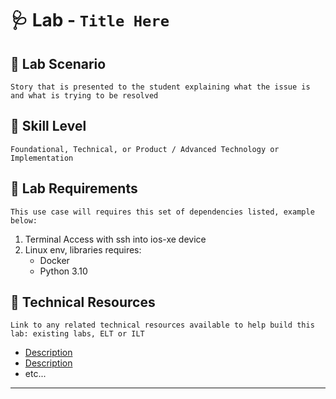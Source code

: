 # 🩺 Lab - `Title Here`

## 📖 Lab Scenario

`Story that is presented to the student explaining what the issue is and what is trying to be resolved`

## 📐 Skill Level

`Foundational, Technical, or Product / Advanced Technology or Implementation`

## 🧪 Lab Requirements 

`This use case will requires this set of dependencies listed, example below:`

1. Terminal Access with ssh into ios-xe device
2. Linux env, libraries requires:
    - Docker
    - Python 3.10

## 🔧 Technical Resources
`Link to any related technical resources available to help build this lab: existing labs, ELT or ILT`
* [Description](URL)
* [Description](URL)
* etc...



---
